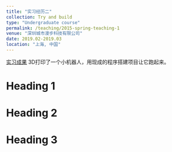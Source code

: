 ```yaml
---
title: "实习经历二"
collection: Try and build
type: "Undergraduate course"
permalink: /teaching/2015-spring-teaching-1
venue: "深圳城市漫步科技有限公司"
date: 2019.02-2019.03
location: "上海, 中国"
---
```


[实习成果](../images/white.mp4)
3D打印了一个小机器人，用现成的程序搭建项目让它跑起来。

Heading 1
======

Heading 2
======

Heading 3
======
